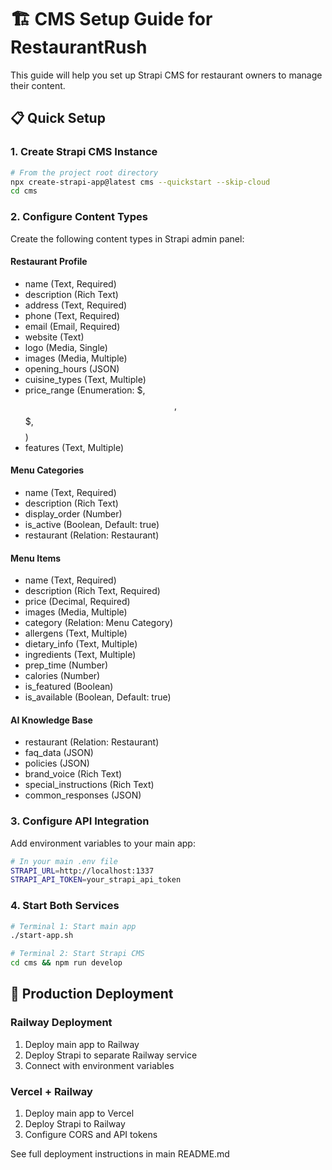 # 🏗️ CMS Setup Guide for RestaurantRush

This guide will help you set up Strapi CMS for restaurant owners to manage their content.

## 📋 Quick Setup

### 1. Create Strapi CMS Instance

```bash
# From the project root directory
npx create-strapi-app@latest cms --quickstart --skip-cloud
cd cms
```

### 2. Configure Content Types

Create the following content types in Strapi admin panel:

#### Restaurant Profile
- name (Text, Required)
- description (Rich Text)
- address (Text, Required)
- phone (Text, Required)
- email (Email, Required)
- website (Text)
- logo (Media, Single)
- images (Media, Multiple)
- opening_hours (JSON)
- cuisine_types (Text, Multiple)
- price_range (Enumeration: $, $$, $$$, $$$$)
- features (Text, Multiple)

#### Menu Categories
- name (Text, Required)
- description (Rich Text)
- display_order (Number)
- is_active (Boolean, Default: true)
- restaurant (Relation: Restaurant)

#### Menu Items
- name (Text, Required)
- description (Rich Text, Required)
- price (Decimal, Required)
- images (Media, Multiple)
- category (Relation: Menu Category)
- allergens (Text, Multiple)
- dietary_info (Text, Multiple)
- ingredients (Text, Multiple)
- prep_time (Number)
- calories (Number)
- is_featured (Boolean)
- is_available (Boolean, Default: true)

#### AI Knowledge Base
- restaurant (Relation: Restaurant)
- faq_data (JSON)
- policies (JSON)
- brand_voice (Rich Text)
- special_instructions (Rich Text)
- common_responses (JSON)

### 3. Configure API Integration

Add environment variables to your main app:

```bash
# In your main .env file
STRAPI_URL=http://localhost:1337
STRAPI_API_TOKEN=your_strapi_api_token
```

### 4. Start Both Services

```bash
# Terminal 1: Start main app
./start-app.sh

# Terminal 2: Start Strapi CMS
cd cms && npm run develop
```

## 🚀 Production Deployment

### Railway Deployment
1. Deploy main app to Railway
2. Deploy Strapi to separate Railway service
3. Connect with environment variables

### Vercel + Railway
1. Deploy main app to Vercel
2. Deploy Strapi to Railway
3. Configure CORS and API tokens

See full deployment instructions in main README.md